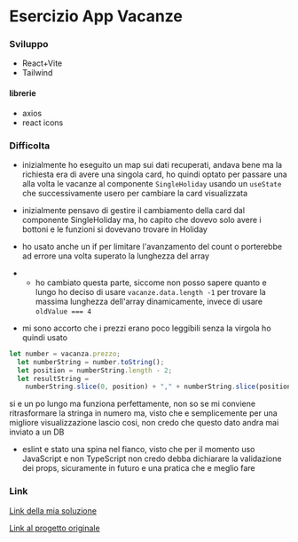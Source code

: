 # Esercizio App Vacanze

### Sviluppo

- React+Vite
- Tailwind

#### librerie

- axios
- react icons


### Difficolta

- inizialmente ho eseguito un map sui dati recuperati, andava bene ma la richiesta era di avere una singola card, ho quindi optato per passare una alla volta le vacanze al componente `SingleHoliday` usando un `useState` che successivamente usero per cambiare la card visualizzata

- inizialmente pensavo di gestire il cambiamento della card dal componente SingleHoliday ma, ho capito che dovevo solo avere
i bottoni e le funzioni si dovevano trovare in Holiday

- ho usato anche un if per limitare l'avanzamento del count o porterebbe ad errore una volta superato la lunghezza del array
- - ho cambiato questa parte, siccome non posso sapere quanto e lungo ho deciso di usare `vacanze.data.length -1` per trovare
la massima lunghezza dell'array dinamicamente, invece di usare `oldValue === 4`

- mi sono accorto che i prezzi erano poco leggibili senza la virgola ho quindi usato 
```js
let number = vacanza.prezzo;
  let numberString = number.toString();
  let position = numberString.length - 2;
  let resultString =
    numberString.slice(0, position) + "," + numberString.slice(position);
```
si e un po lungo ma funziona perfettamente, non so se mi conviene ritrasformare la stringa in numero ma, visto che e semplicemente per una migliore visualizzazione lascio cosi, non credo che questo dato andra mai inviato a un DB

- eslint e stato una spina nel fianco, visto che per il momento uso JavaScript e non TypeScript non credo debba dichiarare la validazione dei props, sicuramente in futuro e una pratica che e meglio fare

### Link


[Link della mia soluzione]()

[Link al progetto originale]()
